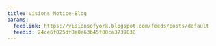 ```yaml
---
title: Visions Notice-Blog
params:
  feedlink: https://visionsofyork.blogspot.com/feeds/posts/default
  feedid: 24ce6f025df8a0e63b45f88ca3739038
---
```

